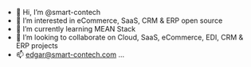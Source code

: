 - 👋 Hi, I’m @smart-contech
- 👀 I’m interested in eCommerce, SaaS, CRM & ERP open source
- 🌱 I’m currently learning MEAN Stack
- 💞️ I’m looking to collaborate on Cloud, SaaS, eCommerce, EDI, CRM & ERP projects
- 📫 edgar@smart-contech.com ...

<!---
smart-contech/smart-contech is a ✨ special ✨ repository because its `README.md` (this file) appears on your GitHub profile.
You can click the Preview link to take a look at your changes.
--->
